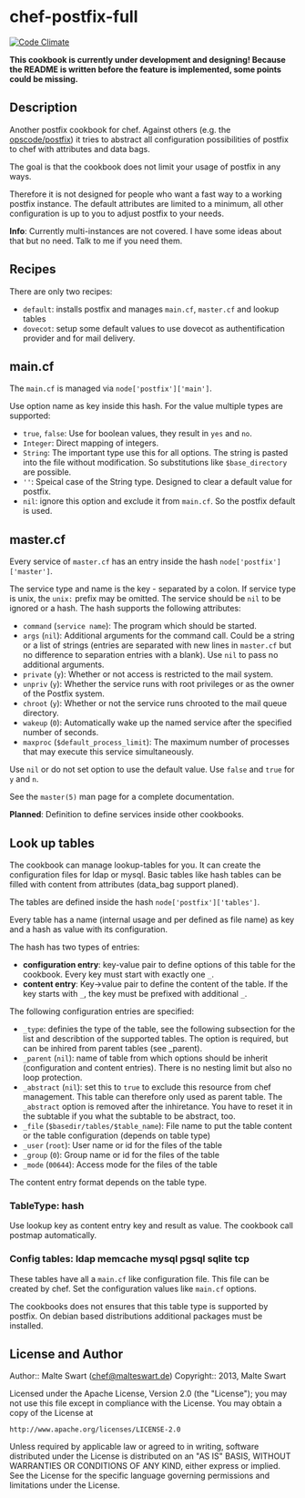 chef-postfix-full
=================

[![Code Climate](https://codeclimate.com/github/mswart/chef-postfix-full.png)](https://codeclimate.com/github/mswart/chef-postfix-full)

**This cookbook is currently under development and designing! Because the README is written before
the feature is implemented, some points could be missing.**


Description
-----------

Another postfix cookbook for chef. Against others (e.g. the 
[opscode/postfix](https://github.com/opscode-cookbooks/postfix)) it tries to abstract all
configuration possibilities of postfix to chef with attributes and data bags.

The goal is that the cookbook does not limit your usage of postfix in any ways.

Therefore it is not designed for people who want a fast way to a working postfix instance. The default
attributes are limited to a minimum, all other configuration is up to you to adjust postfix to your
needs.

**Info**: Currently multi-instances are not covered. I have some ideas about that but no need.
Talk to me if you need them.


Recipes
-------

There are only two recipes:

* `default`: installs postfix and manages `main.cf`, `master.cf` and lookup tables
* `dovecot`: setup some default values to use dovecot as authentification provider and for mail
   delivery.


main.cf
-------

The `main.cf` is managed via `node['postfix']['main']`.

Use option name as key inside this hash. For the value multiple types are supported:

* `true`, `false`: Use for boolean values, they result in `yes` and `no`.
* `Integer`: Direct mapping of integers.
* `String`: The important type use this for all options. The string is pasted into the file without
   modification. So substitutions like `$base_directory` are possible.
* `''`: Speical case of the String type. Designed to clear a default value for postfix.
* `nil`: ignore this option and exclude it from `main.cf`. So the postfix default is used.


master.cf
---------

Every service of `master.cf` has an entry inside the hash `node['postfix']['master']`.

The service type and name is the key - separated by a colon. If service type is unix, the `unix:`
prefix may be omitted. The service should be `nil` to be ignored or a hash. The hash supports
the following attributes:

* `command` (`service name`): The program which should be started.
* `args` (`nil`): Additional arguments for the command call. Could be a string or a list of strings
  (entries are separated with new lines in `master.cf` but no difference to separation entries with
  a blank). Use `nil` to pass no additional arguments.
* `private` (`y`): Whether or not access is restricted to the mail system.
* `unpriv` (`y`): Whether the service runs with root privileges or as the owner of the Postfix
  system.
* `chroot` (`y`): Whether or not the service runs chrooted to the mail queue directory.
* `wakeup` (`0`): Automatically wake up the named service after the specified number of seconds.
* `maxproc` (`$default_process_limit`): The maximum number of processes that may execute this
  service simultaneously.

Use `nil` or do not set option to use the default value. Use `false` and `true` for `y` and `n`.

See the `master(5)` man page for a complete documentation.

**Planned**: Definition to define services inside other cookbooks.


Look up tables
--------------

The cookbook can manage lookup-tables for you. It can create the configuration files for ldap or
mysql. Basic tables like hash tables can be filled with content from attributes (data_bag support
planed).

The tables are defined inside the hash `node['postfix']['tables']`.

Every table has a name (internal usage and per defined as file name) as key and a hash as value with
its configuration.

The hash has two types of entries:

- **configuration entry**: key-value pair to define options of this table for the cookbook. Every
  key must start with exactly one `_`.
- **content entry**: Key->value pair to define the content of the table. If the key starts with `_`,
  the key must be prefixed with additional `_`.

The following configuration entries are specified:

* `_type`: definies the type of the table, see the following subsection for the list and describtion
  of the supported tables. The option is required, but can be inhired from parent tables
  (see _parent).
* `_parent` (`nil`): name of table from which options should be inherit (configuration and content
  entries). There is no nesting limit but also no loop protection.
* `_abstract` (`nil`): set this to `true` to exclude this resource from chef management. This table
  can therefore only used as parent table. The `_abstract` option is removed after the inhiretance.
  You have to reset it in the subtable if you what the subtable to be abstract, too.
* `_file` (`$basedir/tables/$table_name`): File name to put the table content or the table
  configuration (depends on table type)
* `_user` (`root`): User name or id for the files of the table
* `_group` (`0`): Group name or id for the files of the table
* `_mode` (`00644`): Access mode for the files of the table

The content entry format depends on the table type.


### TableType: hash

Use lookup key as content entry key and result as value. The cookbook call postmap automatically.


### Config tables: ldap memcache mysql pgsql sqlite tcp

These tables have all a `main.cf` like configuration file. This file can be created by chef.
Set the configuration values like `main.cf` options.

The cookbooks does not ensures that this table type is supported by postfix. On debian based
distributions additional packages must be installed.


License and Author
------------------

Author:: Malte Swart (<chef@malteswart.de>)
Copyright:: 2013, Malte Swart

Licensed under the Apache License, Version 2.0 (the "License");
you may not use this file except in compliance with the License.
You may obtain a copy of the License at

    http://www.apache.org/licenses/LICENSE-2.0

Unless required by applicable law or agreed to in writing, software
distributed under the License is distributed on an "AS IS" BASIS,
WITHOUT WARRANTIES OR CONDITIONS OF ANY KIND, either express or implied.
See the License for the specific language governing permissions and
limitations under the License.
